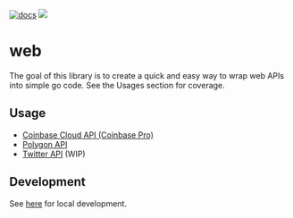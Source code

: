 [![docs](https://img.shields.io/static/v1?label=doc&message=reference&color=blue)](https://pkg.go.dev/github.com/alpine-hodler/web)
<a href="https://goreportcard.com/report/github.com/alpine-hodler/web"><img src="https://goreportcard.com/badge/github.com/alpine-hodler/web"></a>


# web

The goal of this library is to create a quick and easy way to wrap web APIs into simple go code.  See the Usages section for coverage.

## Usage
- [Coinbase Cloud API (Coinbase Pro)](https://github.com/alpine-hodler/web/blob/main/pkg/coinbasepro/README.md)
- [Polygon API](https://github.com/alpine-hodler/web/blob/main/pkg/polygon/README.md)
- [Twitter API](https://github.com/alpine-hodler/web/blob/main/pkg/twitter/README.md) (WIP)

## Development

See [here](https://github.com/alpine-hodler/web/blob/main/docs/development.md#development) for local development.
